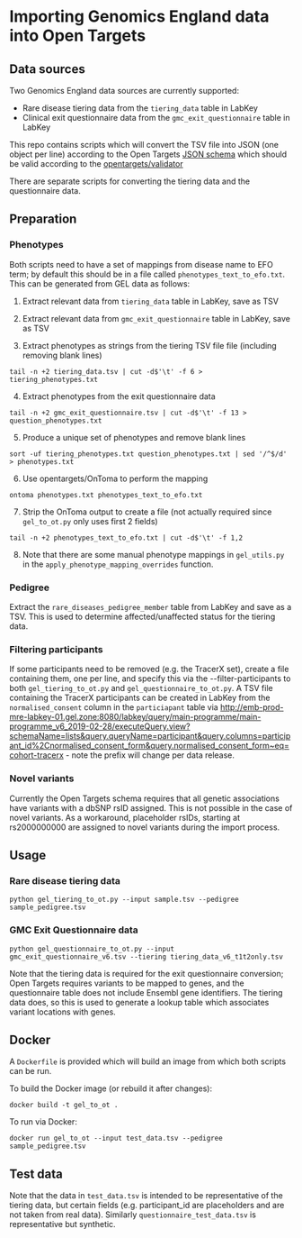 # Importing Genomics England data into Open Targets

## Data sources

Two Genomics England data sources are currently supported:
 * Rare disease tiering data from the `tiering_data` table in LabKey
 * Clinical exit questionnaire data from the `gmc_exit_questionnaire` table in LabKey
 
This repo contains scripts which will convert the TSV file into JSON (one object per line) according to the Open Targets [JSON schema](https://github.com/opentargets/json_schema) which should be valid according to the [opentargets/validator](https://github.com/opentargets/validator)

There are separate scripts for converting the tiering data and the questionnaire data.

## Preparation

### Phenotypes

Both scripts need to have a set of mappings from disease name to EFO term; by default this should be in a file called `phenotypes_text_to_efo.txt`. This can be generated from GEL data as follows:

1. Extract relevant data from `tiering_data` table in LabKey, save as TSV

2. Extract relevant data from `gmc_exit_questionnaire` table in LabKey, save as TSV

3. Extract phenotypes as strings from the tiering TSV file file (including removing blank lines)

`tail -n +2 tiering_data.tsv | cut -d$'\t' -f 6 > tiering_phenotypes.txt`

4. Extract phenotypes from the exit questionnaire data

`tail -n +2 gmc_exit_questionnaire.tsv | cut -d$'\t' -f 13 > question_phenotypes.txt`

5. Produce a unique set of phenotypes and remove blank lines

`sort -uf tiering_phenotypes.txt question_phenotypes.txt | sed '/^$/d' > phenotypes.txt`

6. Use opentargets/OnToma to perform the mapping

`ontoma phenotypes.txt phenotypes_text_to_efo.txt`  

7. Strip the OnToma output to create a file (not actually required since `gel_to_ot.py` only uses first 2 fields)

`tail -n +2 phenotypes_text_to_efo.txt | cut -d$'\t' -f 1,2`

8. Note that there are some manual phenotype mappings in `gel_utils.py` in the `apply_phenotype_mapping_overrides` function.


### Pedigree

Extract the `rare_diseases_pedigree_member` table from LabKey and save as a TSV. This is used to determine affected/unaffected status for the tiering data.

### Filtering participants

If some participants need to be removed (e.g. the TracerX set), create a file containing them, one per line, and specify this via the --filter-participants to both `gel_tiering_to_ot.py` and `gel_questionnaire_to_ot.py`. 
A TSV file containing the TracerX participants can be created in LabKey from the `normalised_consent` column in the `particiapant` table via http://emb-prod-mre-labkey-01.gel.zone:8080/labkey/query/main-programme/main-programme_v6_2019-02-28/executeQuery.view?schemaName=lists&query.queryName=participant&query.columns=participant_id%2Cnormalised_consent_form&query.normalised_consent_form~eq=cohort-tracerx - note the prefix will change per data release.

### Novel variants

Currently the Open Targets schema requires that all genetic associations have variants with a dbSNP rsID assigned. This is not possible in the case of novel variants. As a workaround, placeholder rsIDs, starting at rs2000000000 are assigned to novel variants during the import process.

## Usage

### Rare disease tiering data

`python gel_tiering_to_ot.py --input sample.tsv --pedigree sample_pedigree.tsv`

### GMC Exit Questionnaire data

`python gel_questionnaire_to_ot.py --input gmc_exit_questionnaire_v6.tsv --tiering tiering_data_v6_t1t2only.tsv`

Note that the tiering data is required for the exit questionnaire conversion; Open Targets requires variants to be mapped to genes, and the questionnaire table does not include Ensembl gene identifiers. The tiering data does, so this is used to generate a lookup table which associates variant locations with genes.

## Docker

A `Dockerfile` is provided which will build an image from which both scripts can be run.

To build the Docker image (or rebuild it after changes):

`docker build -t gel_to_ot .`

To run via Docker:

`docker run gel_to_ot --input test_data.tsv --pedigree sample_pedigree.tsv`


## Test data

Note that the data in `test_data.tsv` is intended to be representative of the tiering data, but certain fields (e.g. participant_id are placeholders and are not taken from real data). Similarly `questionnaire_test_data.tsv` is representative but synthetic.
